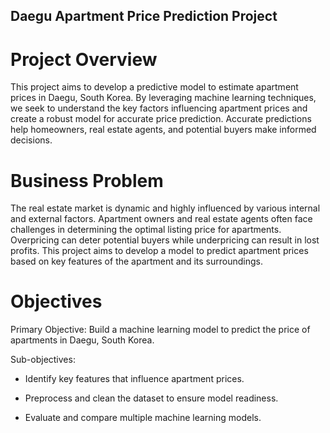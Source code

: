 ## Daegu Apartment Price Prediction Project

# Project Overview

This project aims to develop a predictive model to estimate apartment prices in Daegu, South Korea. 
By leveraging machine learning techniques, we seek to understand the key factors influencing apartment prices and create a robust model for accurate price prediction. 
Accurate predictions help homeowners, real estate agents, and potential buyers make informed decisions.

# Business Problem
The real estate market is dynamic and highly influenced by various internal and external factors. 
Apartment owners and real estate agents often face challenges in determining the optimal listing price for apartments. Overpricing can deter potential buyers 
while underpricing can result in lost profits. This project aims to develop a model to predict apartment prices based on key features of the apartment and its surroundings.

# Objectives

Primary Objective: Build a machine learning model to predict the price of apartments in Daegu, South Korea.

Sub-objectives:

* Identify key features that influence apartment prices.

* Preprocess and clean the dataset to ensure model readiness.

* Evaluate and compare multiple machine learning models.
